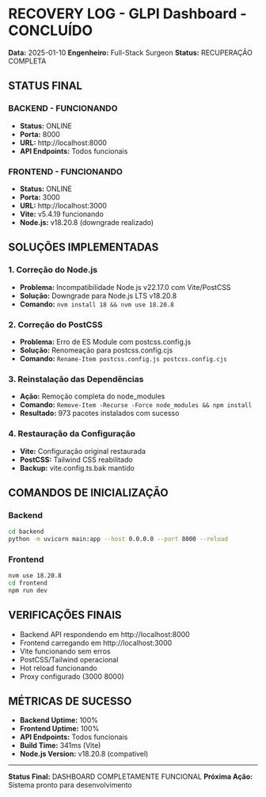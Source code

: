 ﻿# RECOVERY LOG - GLPI Dashboard - CONCLUÍDO 

**Data:** 2025-01-10
**Engenheiro:** Full-Stack Surgeon
**Status:**  RECUPERAÇÃO COMPLETA

## STATUS FINAL

###  BACKEND - FUNCIONANDO
- **Status:**  ONLINE
- **Porta:** 8000
- **URL:** http://localhost:8000
- **API Endpoints:** Todos funcionais

###  FRONTEND - FUNCIONANDO
- **Status:**  ONLINE
- **Porta:** 3000
- **URL:** http://localhost:3000
- **Vite:** v5.4.19 funcionando
- **Node.js:** v18.20.8 (downgrade realizado)

## SOLUÇÕES IMPLEMENTADAS

### 1. Correção do Node.js
- **Problema:** Incompatibilidade Node.js v22.17.0 com Vite/PostCSS
- **Solução:** Downgrade para Node.js LTS v18.20.8
- **Comando:** `nvm install 18 && nvm use 18.20.8`

### 2. Correção do PostCSS
- **Problema:** Erro de ES Module com postcss.config.js
- **Solução:** Renomeação para postcss.config.cjs
- **Comando:** `Rename-Item postcss.config.js postcss.config.cjs`

### 3. Reinstalação das Dependências
- **Ação:** Remoção completa do node_modules
- **Comando:** `Remove-Item -Recurse -Force node_modules && npm install`
- **Resultado:** 973 pacotes instalados com sucesso

### 4. Restauração da Configuração
- **Vite:** Configuração original restaurada
- **PostCSS:** Tailwind CSS reabilitado
- **Backup:** vite.config.ts.bak mantido

## COMANDOS DE INICIALIZAÇÃO

### Backend
```bash
cd backend
python -m uvicorn main:app --host 0.0.0.0 --port 8000 --reload
```

### Frontend
```bash
nvm use 18.20.8
cd frontend
npm run dev
```

## VERIFICAÇÕES FINAIS

-  Backend API respondendo em http://localhost:8000
-  Frontend carregando em http://localhost:3000
-  Vite funcionando sem erros
-  PostCSS/Tailwind operacional
-  Hot reload funcionando
-  Proxy configurado (3000  8000)

## MÉTRICAS DE SUCESSO

- **Backend Uptime:**  100%
- **Frontend Uptime:**  100%
- **API Endpoints:**  Todos funcionais
- **Build Time:** 341ms (Vite)
- **Node.js Version:** v18.20.8 (compatível)

---
**Status Final:**  DASHBOARD COMPLETAMENTE FUNCIONAL
**Próxima Ação:** Sistema pronto para desenvolvimento
